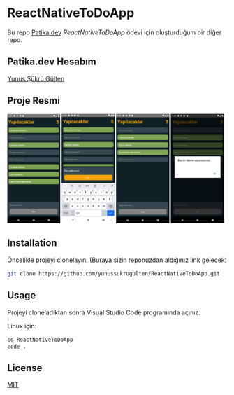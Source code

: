 # ReactNativeToDoApp

Bu repo [Patika.dev](https://www.patika.dev) *ReactNativeToDoApp* ödevi için oluşturduğum bir diğer repo.

## Patika.dev Hesabım
[Yunus Şükrü Gülten](https://app.patika.dev/yunussukrugulten)

## Proje Resmi
![github](src/components/img/ReactNativeToDoApp.png)

## Installation

Öncelikle projeyi clonelayın. (Buraya sizin reponuzdan aldığınız link gelecek)

```bash
git clone https://github.com/yunussukrugulten/ReactNativeToDoApp.git
```

## Usage

Projeyi cloneladıktan sonra Visual Studio Code programında açınız.

Linux için:
```linux
cd ReactNativeToDoApp
code .
```

## License

[MIT](https://choosealicense.com/licenses/mit/)